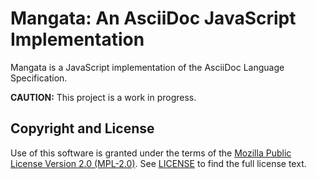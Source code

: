 # Mangata: An AsciiDoc JavaScript Implementation

Mangata is a JavaScript implementation of the AsciiDoc Language Specification.

**CAUTION:** This project is a work in progress.

## Copyright and License

Use of this software is granted under the terms of the [Mozilla Public License Version 2.0 (MPL-2.0)](https://www.mozilla.org/en-US/MPL/2.0/).
See [LICENSE](LICENSE) to find the full license text.
